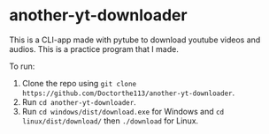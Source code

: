 ﻿# another-yt-downloader

This is a CLI-app made with pytube to download youtube videos and audios. This is a practice program that I made.

To run:
1. Clone the repo using `git clone https://github.com/Doctorthe113/another-yt-downloader`.
3. Run `cd another-yt-downloader`.
2. Run `cd windows/dist/download.exe` for Windows and `cd linux/dist/download/` then `./download` for Linux.

